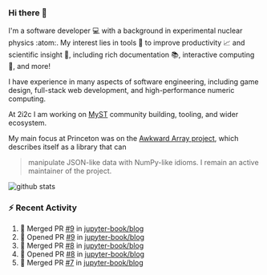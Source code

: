 ### Hi there 👋 

I'm a software developer 💻 with a background in experimental nuclear physics :atom:. My interest lies in tools :wrench: to improve productivity :chart_with_upwards_trend: and scientific insight :telescope:, including rich documentation 📚, interactive computing 🧮, and more! 

I have experience in many aspects of software engineering, including game design, full-stack web development, and high-performance numeric computing. 

At 2i2c I am working on [MyST](https://github.com/jupyter-book/mystmd) community building, tooling, and wider ecosystem. 

My main focus at Princeton was on the [Awkward Array project](awkward-array.org/), which describes itself as a library that can 
> manipulate JSON-like data with NumPy-like idioms. I remain an active maintainer of the project. 

![github stats](https://github-readme-stats.vercel.app/api?username=agoose77&show_icons=true&hide_rank=true&hide_title=true&bg_color=30,e76445,904e95&text_color=efe3ec&icon_color=efe3ec)
<!--
**agoose77/agoose77** is a ✨ _special_ ✨ repository because its `README.md` (this file) appears on your GitHub profile.

Here are some ideas to get you started:

- 🔭 I’m currently working on ...
- 🌱 I’m currently learning ...
- 👯 I’m looking to collaborate on ...
- 🤔 I’m looking for help with ...
- 💬 Ask me about ...
- 📫 How to reach me: ...
- 😄 Pronouns: ...
- ⚡ Fun fact: ...
-->

### :zap: Recent Activity

<!--START_SECTION:activity-->
1. 🎉 Merged PR [#9](https://github.com/jupyter-book/blog/pull/9) in [jupyter-book/blog](https://github.com/jupyter-book/blog)
2. 💪 Opened PR [#9](https://github.com/jupyter-book/blog/pull/9) in [jupyter-book/blog](https://github.com/jupyter-book/blog)
3. 🎉 Merged PR [#8](https://github.com/jupyter-book/blog/pull/8) in [jupyter-book/blog](https://github.com/jupyter-book/blog)
4. 💪 Opened PR [#8](https://github.com/jupyter-book/blog/pull/8) in [jupyter-book/blog](https://github.com/jupyter-book/blog)
5. 🎉 Merged PR [#7](https://github.com/jupyter-book/blog/pull/7) in [jupyter-book/blog](https://github.com/jupyter-book/blog)
<!--END_SECTION:activity-->
